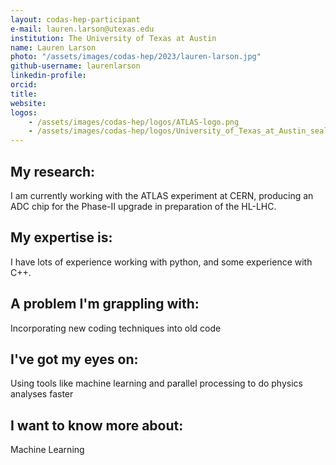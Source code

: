 ```yaml
---
layout: codas-hep-participant
e-mail: lauren.larson@utexas.edu
institution: The University of Texas at Austin
name: Lauren Larson
photo: "/assets/images/codas-hep/2023/lauren-larson.jpg"
github-username: laurenlarson
linkedin-profile: 
orcid:
title:
website:
logos:
    - /assets/images/codas-hep/logos/ATLAS-logo.png
    - /assets/images/codas-hep/logos/University_of_Texas_at_Austin_seal.png
---
```


## My research:
I am currently working with the ATLAS experiment at CERN, producing an ADC chip for the Phase-II upgrade in preparation  of the HL-LHC. 

## My expertise is:
I have lots of experience working with python, and some experience with C++. 

## A problem I'm grappling with:
Incorporating new coding techniques into old code

## I've got my eyes on:
Using tools like machine learning and parallel processing to do physics analyses faster

## I want to know more about:
Machine Learning 
